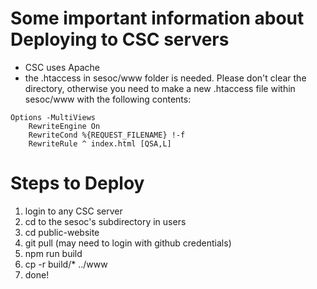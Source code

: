 # Some important information about Deploying to CSC servers #
- CSC uses Apache
- the .htaccess in sesoc/www folder is needed. Please don't clear the directory, otherwise you need to make a new .htaccess file within sesoc/www with the following contents:
```
Options -MultiViews
    RewriteEngine On
    RewriteCond %{REQUEST_FILENAME} !-f
    RewriteRule ^ index.html [QSA,L]
```



# Steps to Deploy #
1. login to any CSC server
2. cd to the sesoc's subdirectory in users
3. cd public-website
4. git pull (may need to login with github credentials)
5. npm run build
6. cp -r build/* ../www
7. done!
